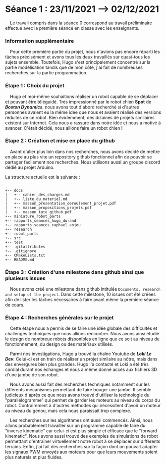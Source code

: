 # Séance 1 : 23/11/2021 --> 02/12/2021

&nbsp;&nbsp;&nbsp;&nbsp;Le travail compris dans la séance 0 correspond au travail préliminaire effectué avec la première
séance en classe avec les enseignants.

### Information supplémentaire

&nbsp;&nbsp;&nbsp;&nbsp;Pour cette première partie du projet, nous n'avions pas encore réparti les tâches précisément et
avons tous les deux travaillés sur quasi-tous les sujets ensemble. Toutefois, Hugo s'est principalement concentré sur la
partie modélisation tandis que de mon côté, j'ai fait de nombreuses recherches sur la partie programmation.

### Étape 1 : Choix du projet

&nbsp;&nbsp;&nbsp;&nbsp;Hugo et moi-même souhaitions réaliser un robot capable de se déplacer et pouvant être téléguidé.
Très impressionné par le robot chien **Spot** de ***Boston Dynamics***, nous avons tout d'abord recherché si d'autres 
personnes avaient eu la même idée que nous et avaient réalisé des versions réduites de ce robot. 
Bien évidemment, des dizaines de projets similaires existent sur Internet. Cela nous a rassuré dans notre idée et nous a
motivé à avancer. C'était décidé, nous allions faire un robot chien !

### Étape 2 : Création et mise en place du github

&nbsp;&nbsp;&nbsp;&nbsp;Avant d'aller plus loin dans nos recherches, nous avons décidé de mettre en place au plus vite 
un repository github fonctionnel afin de pouvoir se partager facilement nos recherches. Nous utilisons aussi un groupe
discord dédié au projet Arduino.

La structure actuelle est la suivante : 

```
.
+-- docs
|   +-- cahier_des_charges.md
|   +-- liste_du_materiel.md
|   +-- masson_presentation_deroulement_projet.pdf
|   +-- masson_propositions_projets.pdf
|   +-- masson_tuto_github.pdf
+-- miniature_robot_parts
+-- rapports_seances_hugo_durand
+-- rapports_seances_raphael_anjou
+-- research
+-- robot_parts
+-- src
+-- test
+-- .gitattributes
+-- .gitignore
+-- CMakeLists.txt
+-- README.md
```

### Étape 3 : Création d'une milestone dans github ainsi que plusieurs issues
&nbsp;&nbsp;&nbsp;&nbsp;Nous avons créé une milestone dans github intitulée `Documents, research and setup of the project`.
Dans cette milestone, 10 issues ont été créées afin de lister les tâches nécessaires à faire avant même la première séance
de cours.

### Étape 4 : Recherches générales sur le projet

&nbsp;&nbsp;&nbsp;&nbsp;Cette étape nous a permis de se faire une idée globale des difficultés et challenges techniques
que nous allions rencontrer. Nous avons ainsi étudié le design de nombreux robots disponibles en ligne que ce soit au
niveau du fonctionnement, du design ou des matériaux utilisés.

&nbsp;&nbsp;&nbsp;&nbsp;Parmi nos investigations, Hugo a trouvé la chaîne Youtube de ***Loki Le Dev***. Celui-ci est en
train de réaliser un projet similaire au nôtre, mais dans des envergures bien plus grandes. Hugo l'a contacté et Loki a
été très cordial durant nos échanges et nous a même donné accès aux fichiers 3D d'une jambe de son robot.

&nbsp;&nbsp;&nbsp;&nbsp;Nous avons aussi fait des recherches techniques notamment sur les différents mécanismes permettant
de faire bouger une jambe. Il semble judicieux d'après ce que nous avons trouvé d'utiliser la technologie du "parallélogramme"
qui permet de garder les moteurs au niveau du corps du robot. Contrairement à d'autres méthodes qui nécessitent d'avoir
un moteur au niveau du genou, mais cela nous paraissait trop complexe.

&nbsp;&nbsp;&nbsp;&nbsp;Les recherches sur les algorithmes ont aussi commencés. Ainsi, nous allons probablement travailler
sur un programme capable de faire du "inverse kinematic" car celui-ci est plus simple et efficace que le "forward kinematic".
Nous avons aussi trouvé des exemples de simulations de robot permettant d'entraîner virtuellement notre robot à se déplacer
sur différents terrains. Enfin, j'ai fait des recherches sur la façon dont on pouvait adapter les signaux PWM envoyés aux
moteurs pour que leurs mouvements soient plus naturels et plus fluides.

